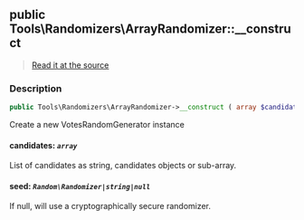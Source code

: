 ## public Tools\Randomizers\ArrayRandomizer::__construct

> [Read it at the source](https://github.com/julien-boudry/Condorcet/blob/master/src/Tools/Randomizers/ArrayRandomizer.php#L37)

### Description    

```php
public Tools\Randomizers\ArrayRandomizer->__construct ( array $candidates [, Random\Randomizer|string|null $seed = null] )
```

Create a new VotesRandomGenerator instance
    

#### **candidates:** *`array`*   
List of candidates as string, candidates objects or sub-array.    


#### **seed:** *`Random\Randomizer|string|null`*   
If null, will use a cryptographically secure randomizer.    

